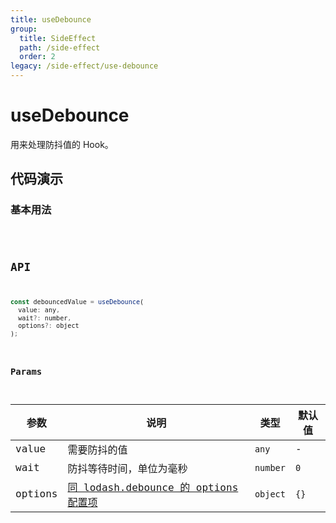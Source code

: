 ```yaml
---
title: useDebounce
group:
  title: SideEffect
  path: /side-effect
  order: 2
legacy: /side-effect/use-debounce
---
```


# useDebounce

用来处理防抖值的 Hook。

## 代码演示

### 基本用法

<code src="./demos/Demo1.tsx" />

## API

```javascript
const debouncedValue = useDebounce(
  value: any,
  wait?: number,
  options?: object
);
```

### Params

| 参数 | 说明 | 类型 | 默认值 |
| --- | --- | --- | --- |
| value | 需要防抖的值 | `any` | - |
| wait | 防抖等待时间，单位为毫秒 | `number` | `0` |
| options | [同 lodash.debounce 的 options 配置项](https://www.lodashjs.com/docs/latest#_debouncefunc-wait0-options) | `object` | `{}` |
